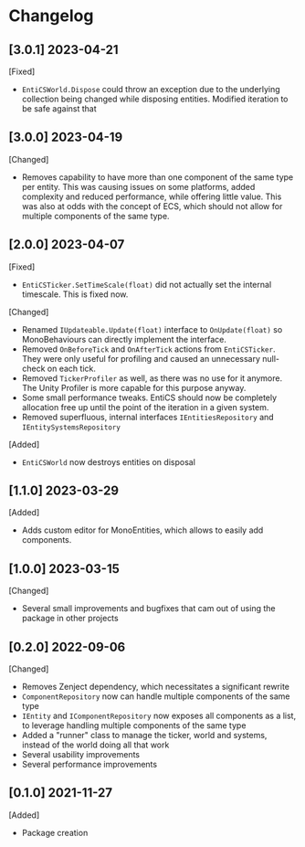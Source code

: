 # Changelog

## [3.0.1] 2023-04-21
[Fixed]
- `EntiCSWorld.Dispose` could throw an exception due to the underlying collection being changed while disposing entities. Modified iteration to be safe against that

## [3.0.0] 2023-04-19
[Changed]
- Removes capability to have more than one component of the same type per entity. This was causing issues on some platforms, added complexity and reduced performance, while offering little value. This was also at odds with the concept of ECS, which should not allow for multiple components of the same type.

## [2.0.0] 2023-04-07
[Fixed]
- `EntiCSTicker.SetTimeScale(float)` did not actually set the internal timescale. This is fixed now.

[Changed]
- Renamed `IUpdateable.Update(float)` interface to `OnUpdate(float)` so MonoBehaviours can directly implement the interface.
- Removed `OnBeforeTick` and `OnAfterTick` actions from `EntiCSTicker`. They were only useful for profiling and caused an unnecessary null-check on each tick.
- Removed `TickerProfiler` as well, as there was no use for it anymore. The Unity Profiler is more capable for this purpose anyway.
- Some small performance tweaks. EntiCS should now be completely allocation free up until the point of the iteration in a given system.
- Removed superfluous, internal interfaces `IEntitiesRepository` and `IEntitySystemsRepository`

[Added]
- `EntiCSWorld` now destroys entities on disposal

## [1.1.0] 2023-03-29
[Added]
- Adds custom editor for MonoEntities, which allows to easily add components.

## [1.0.0] 2023-03-15
[Changed]
- Several small improvements and bugfixes that cam out of using the package in other projects

## [0.2.0] 2022-09-06
[Changed]
- Removes Zenject dependency, which necessitates a significant rewrite
- `ComponentRepository` now can handle multiple components of the same type
- `IEntity` and `IComponentRepository` now exposes all components as a list, to leverage handling multiple components of the same type
- Added a "runner" class to manage the ticker, world and systems, instead of the world doing all that work
- Several usability improvements
- Several performance improvements

## [0.1.0] 2021-11-27
[Added]
- Package creation
